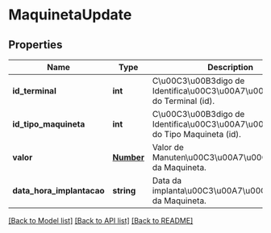 # MaquinetaUpdate

## Properties
Name | Type | Description | Notes
------------ | ------------- | ------------- | -------------
**id_terminal** | **int** | C\u00C3\u00B3digo de Identifica\u00C3\u00A7\u00C3\u00A3o do Terminal (id). | 
**id_tipo_maquineta** | **int** | C\u00C3\u00B3digo de Identifica\u00C3\u00A7\u00C3\u00A3o do Tipo Maquineta (id). | 
**valor** | [**Number**](Number.md) | Valor de Manuten\u00C3\u00A7\u00C3\u00A3o da Maquineta. | 
**data_hora_implantacao** | **string** | Data da implanta\u00C3\u00A7\u00C3\u00A3o da Maquineta. | 

[[Back to Model list]](../README.md#documentation-for-models) [[Back to API list]](../README.md#documentation-for-api-endpoints) [[Back to README]](../README.md)


